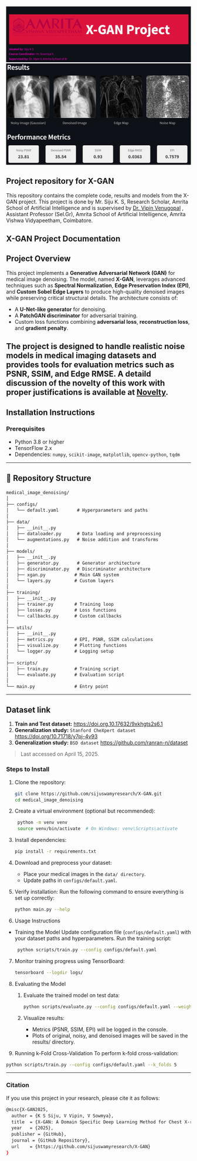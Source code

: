 ![X-GAN](X-GAN-title.png)
![X-GAN](X-GAN-result.png)
## Project repository for X-GAN

This repository contains the complete code, results and models from the X-GAN project. This project is done by Mr. Siju K. S, Research Scholar, Amrita School of Artificial Intelligence and is supervised by [Dr. Vipin Venugopal](https://sites.google.com/view/vipin-venugopal?pli=1) , Assistant Professor (Sel.Gr), Amrita School of Artificial Intelligence, Amrita Vishwa Vidyapeetham, Coimbatore.


## X-GAN Project Documentation


## Project Overview

This project implements a **Generative Adversarial Network (GAN)** for medical image denoising. The model, named **X-GAN**, leverages advanced techniques such as **Spectral Normalization**, **Edge Preservation Index (EPI)**, and **Custom Sobel Edge Layers** to produce high-quality denoised images while preserving critical structural details. The architecture consists of:

- A **U-Net-like generator** for denoising.
- A **PatchGAN discriminator** for adversarial training.
- Custom loss functions combining **adversarial loss**, **reconstruction loss**, and **gradient penalty**.

The project is designed to handle realistic noise models in medical imaging datasets and provides tools for evaluation metrics such as **PSNR**, **SSIM**, and **Edge RMSE**.
A detaild discussion of the novelty of this work with proper justifications is available at [Novelty](https://github.com/sijuswamyresearch/X-GAN/blob/main/X-GAN%20Novelty.md).
---

## Installation Instructions

### Prerequisites
- Python 3.8 or higher
- TensorFlow 2.x
- Dependencies: `numpy`, `scikit-image`, `matplotlib`, `opencv-python`, `tqdm`

----

## 📁 Repository Structure

```
medical_image_denoising/
│
├── configs/
│   └── default.yaml       # Hyperparameters and paths
│
├── data/
│   ├── __init__.py
│   ├── dataloader.py      # Data loading and preprocessing
│   └── augmentations.py   # Noise addition and transforms
│
├── models/
│   ├── __init__.py
│   ├── generator.py       # Generator architecture
│   ├── discriminator.py   # Discriminator architecture
│   ├── xgan.py           # Main GAN system
│   └── layers.py         # Custom layers
│
├── training/
│   ├── __init__.py
│   ├── trainer.py        # Training loop
│   ├── losses.py         # Loss functions
│   └── callbacks.py      # Custom callbacks
│
├── utils/
│   ├── __init__.py
│   ├── metrics.py        # EPI, PSNR, SSIM calculations
│   ├── visualize.py      # Plotting functions
│   └── logger.py         # Logging setup
│
├── scripts/
│   ├── train.py          # Training script
│   └── evaluate.py       # Evaluation script
│
└── main.py               # Entry point
```

----

## Dataset link

1. **Train and Test dataset:**  <https://doi.org.10.17632/9xkhgts2s6.1> 
2. **Generalization study:** `Stanford CheXpert dataset` <https://doi.org/10.71718/y7pj-4v93>
3. **Generalization study:** `BSD dataset` <https://github.com/ranran-n/dataset>

>Last accessed on April 15, 2025.

### Steps to Install
1. Clone the repository:
   ```bash
   git clone https://github.com/sijuswamyresearch/X-GAN.git
   cd medical_image_denoising
   ```
2. Create a virtual environment (optional but recommended):
   ```bash
    python -m venv venv
    source venv/bin/activate  # On Windows: venv\Scripts\activate
   ```
3. Install dependencies:

   ```bash
   pip install -r requirements.txt
   ```
4. Download and preprocess your dataset:

   - Place your medical images in the `data/ directory`.
   - Update paths in `configs/default.yaml`.
5. Verify installation:
  Run the following command to ensure everything is set up correctly:
   ```bash
   python main.py --help
   ```
6. Usage Instructions

- Training the Model
  Update configuration file (`configs/default.yaml`) with your dataset paths and hyperparameters.
  Run the training script:
  ```bash
   python scripts/train.py --config configs/default.yaml
  ```
7. Monitor training progress using TensorBoard:

   ```bash
   tensorboard --logdir logs/
   ```
8. Evaluating the Model

   1. Evaluate the trained model on test data:
      ```bash
      python scripts/evaluate.py --config configs/default.yaml --weights path/to/best_model.h5
      ```
   2. Visualize results:

      - Metrics (PSNR, SSIM, EPI) will be logged in the console.
      - Plots of original, noisy, and denoised images will be saved in the results/ directory.

9. Running k-Fold Cross-Validation
 To perform k-fold cross-validation:

  ```bash
  python scripts/train.py --config configs/default.yaml --k_folds 5
  ```



----

### Citation

If you use this project in your research, please cite it as follows:

```bash
@misc{X-GAN2025,
  author = {K S Siju, V Vipin, V Sowmya},
  title  = {X-GAN: A Domain Specific Deep Learning Method for Chest X-ray denoising},
  year   = {2025},
  publisher = {GitHub},
  journal = {GitHub Repository},
  url    = {https://github.com/sijuswamyresearch/X-GAN}
}
```
